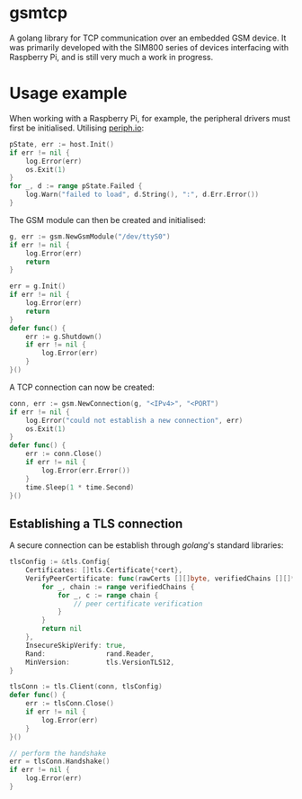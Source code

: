 # gsmtcp
A golang library for TCP communication over an embedded GSM device. It was 
primarily developed with the SIM800 series of devices interfacing with Raspberry Pi, and is still very much
a work in progress.

# Usage example

When working with a Raspberry Pi, for example, the peripheral drivers
must first be initialised. Utilising [periph.io](https://periph.io):

```go
pState, err := host.Init()
if err != nil {
    log.Error(err)
    os.Exit(1)
}
for _, d := range pState.Failed {
    log.Warn("failed to load", d.String(), ":", d.Err.Error())
}
```
The GSM module can then be created and initialised:
```go
g, err := gsm.NewGsmModule("/dev/ttyS0")
if err != nil {
    log.Error(err)
    return
}

err = g.Init()
if err != nil {
    log.Error(err)
    return
}
defer func() {
    err := g.Shutdown()
    if err != nil {
        log.Error(err)
    }
}()
```

A TCP connection can now be created:
```go
conn, err := gsm.NewConnection(g, "<IPv4>", "<PORT")
if err != nil {
    log.Error("could not establish a new connection", err)
    os.Exit(1)
}
defer func() {
    err := conn.Close()
    if err != nil {
        log.Error(err.Error())
    }
    time.Sleep(1 * time.Second)
}()
```

## Establishing a TLS connection

A secure connection can be establish through _golang_'s standard libraries:

```go
tlsConfig := &tls.Config{
    Certificates: []tls.Certificate{*cert},
    VerifyPeerCertificate: func(rawCerts [][]byte, verifiedChains [][]*x509.Certificate) error {
        for _, chain := range verifiedChains {
            for _, c := range chain {
                // peer certificate verification
            }
        }
        return nil
    },
    InsecureSkipVerify: true,
    Rand:               rand.Reader,
    MinVersion:         tls.VersionTLS12,
}

tlsConn := tls.Client(conn, tlsConfig)
defer func() {
    err := tlsConn.Close()
    if err != nil {
        log.Error(err)
    }
}()

// perform the handshake
err = tlsConn.Handshake()
if err != nil {
    log.Error(err)
}
```